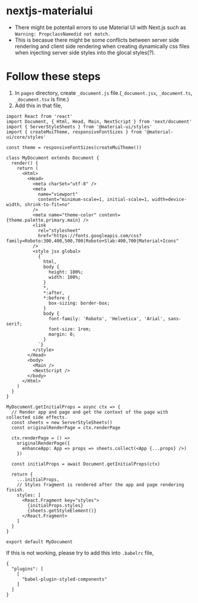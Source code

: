 # nextjs-materialui

- There might be potentail errors to use Material UI with Next.js such as `Warning: PropclassNamedid not match.`
- This is becasue there might be some conflicts between server side rendering and client side rendering when creating dynamically css files when injecting server side styles into the glocal styles(?).

# Follow these steps
1. In `pages` directory, create `_document.js` file.(`_document.jsx`, `_document.ts`, `_document.tsx` is fine.)
2. Add this in that file,
```
import React from 'react'
import Document, { Html, Head, Main, NextScript } from 'next/document'
import { ServerStyleSheets } from '@material-ui/styles'
import { createMuiTheme, responsiveFontSizes } from '@material-ui/core/styles'

const theme = responsiveFontSizes(createMuiTheme())

class MyDocument extends Document {
  render() {
    return (
      <Html>
        <Head>
          <meta charSet="utf-8" />
          <meta
            name="viewport"
            content="minimum-scale=1, initial-scale=1, width=device-width, shrink-to-fit=no"
          />
          <meta name="theme-color" content={theme.palette.primary.main} />
          <link
            rel="stylesheet"
            href="https://fonts.googleapis.com/css?family=Roboto:300,400,500,700|Roboto+Slab:400,700|Material+Icons"
          />
          <style jsx global>
            {`
              html,
              body {
                height: 100%;
                width: 100%;
              }
              *,
              *:after,
              *:before {
                box-sizing: border-box;
              }
              body {
                font-family: 'Roboto', 'Helvetica', 'Arial', sans-serif;
                font-size: 1rem;
                margin: 0;
              }
            `}
          </style>
        </Head>
        <body>
          <Main />
          <NextScript />
        </body>
      </Html>
    )
  }
}

MyDocument.getInitialProps = async ctx => {
  // Render app and page and get the context of the page with collected side effects.
  const sheets = new ServerStyleSheets()
  const originalRenderPage = ctx.renderPage

  ctx.renderPage = () =>
    originalRenderPage({
      enhanceApp: App => props => sheets.collect(<App {...props} />)
    })

  const initialProps = await Document.getInitialProps(ctx)

  return {
    ...initialProps,
    // Styles fragment is rendered after the app and page rendering finish.
    styles: [
      <React.Fragment key="styles">
        {initialProps.styles}
        {sheets.getStyleElement()}
      </React.Fragment>
    ]
  }
}

export default MyDocument
```

If this is not working, please try to add this into `.babelrc` file,
```
{
  "plugins": [
    [
      "babel-plugin-styled-components"
    ]
  ]
}
```

